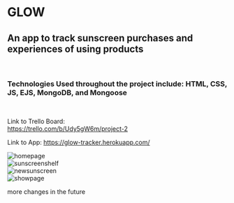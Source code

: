# GLOW
## An app to track sunscreen purchases and experiences of using products
<br>

### Technologies Used throughout the project include: HTML, CSS, JS, EJS, MongoDB, and Mongoose

<br>

Link to Trello Board: <br>
https://trello.com/b/Udy5gW6m/project-2
<br>

Link to App: https://glow-tracker.herokuapp.com/


<img src="https://i.imgur.com/qZSWKqR.png" alt="homepage">

<br>

<img src="https://i.imgur.com/U1wA4qk.png" alt="sunscreenshelf">

<br>

<img src="https://i.imgur.com/UEFY4Po.png" alt="newsunscreen">

<br>

<img src="https://i.imgur.com/2EYdSZs.png" alt="showpage">


<p>more changes in the future</p>
